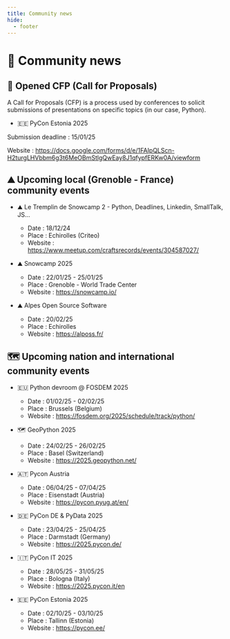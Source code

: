 ```yaml
---
title: Community news
hide:
  - footer
---
```


# 📰 Community news

## 📢 Opened CFP (Call for Proposals)

A Call for Proposals (CFP) is a process used by conferences to solicit submissions of presentations on specific topics (in our case, Python).

- 🇪🇪 PyCon Estonia 2025

Submission deadline : 15/01/25

Website : https://docs.google.com/forms/d/e/1FAIpQLScn-H2turgLHVbbm6g3t6MeOBmStlgQwEay8J1qfypfERKw0A/viewform

## ⛰️ Upcoming local (Grenoble - France) community events

- ⛰️ Le Tremplin de Snowcamp 2 - Python, Deadlines, Linkedin, SmallTalk, JS...

    - Date : 18/12/24
    - Place : Echirolles (Criteo)
    - Website : https://www.meetup.com/craftsrecords/events/304587027/

- ⛰️ Snowcamp 2025

    - Date : 22/01/25 - 25/01/25
    - Place : Grenoble - World Trade Center
    - Website : https://snowcamp.io/

- ⛰️ Alpes Open Source Software​

    - Date : 20/02/25
    - Place : Echirolles
    - Website : https://alposs.fr/

## 🗺️ Upcoming nation and international community events

- 🇪🇺 Python devroom @ FOSDEM 2025

    - Date : 01/02/25 - 02/02/25
    - Place : Brussels (Belgium)
    - Website : https://fosdem.org/2025/schedule/track/python/

- 🗺️ GeoPython 2025

    - Date : 24/02/25 - 26/02/25
    - Place : Basel (Switzerland)
    - Website : https://2025.geopython.net/

- 🇦🇹 Pycon Austria

    - Date : 06/04/25 - 07/04/25
    - Place : Eisenstadt (Austria)
    - Website : https://pycon.pyug.at/en/

- 🇩🇪 PyCon DE & PyData 2025 

    - Date : 23/04/25 - 25/04/25
    - Place : Darmstadt (Germany)
    - Website : https://2025.pycon.de/

- 🇮🇹 PyCon IT 2025

    - Date : 28/05/25 - 31/05/25
    - Place : Bologna (Italy)
    - Website : https://2025.pycon.it/en

- 🇪🇪 PyCon Estonia 2025

    - Date : 02/10/25 - 03/10/25
    - Place : Tallinn (Estonia)
    - Website : https://pycon.ee/